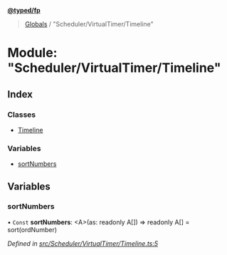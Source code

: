 **[@typed/fp](../README.md)**

> [Globals](../globals.md) / "Scheduler/VirtualTimer/Timeline"

# Module: "Scheduler/VirtualTimer/Timeline"

## Index

### Classes

* [Timeline](../classes/_scheduler_virtualtimer_timeline_.timeline.md)

### Variables

* [sortNumbers](_scheduler_virtualtimer_timeline_.md#sortnumbers)

## Variables

### sortNumbers

• `Const` **sortNumbers**: \<A>(as: readonly A[]) => readonly A[] = sort(ordNumber)

*Defined in [src/Scheduler/VirtualTimer/Timeline.ts:5](https://github.com/TylorS/typed-fp/blob/41076ce/src/Scheduler/VirtualTimer/Timeline.ts#L5)*
